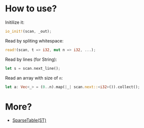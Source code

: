 # How to use?
Initilize it:  
```rust
io_init!(scan, _out);
```
Read by spliting whitespace:    
```rust
read!(scan, t => i32, mut n => i32, ...); 
```
Read by lines (for String):
```rust
let s = scan.next_line();
```
Read an array with size of `n`:  
```rust
let a: Vec<_> = (0..n).map(|_| scan.next::<i32>()).collect();
```

# More?
* [SparseTable(ST)](./ST.rs)
